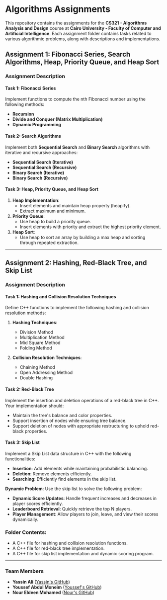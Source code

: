 # Algorithms Assignments

This repository contains the assignments for the **CS321 - Algorithms Analysis and Design** course at **Cairo University - Faculty of Computer and Artificial Intelligence**. Each assignment folder contains tasks related to various algorithmic problems, along with descriptions and implementations.

## Assignment 1: Fibonacci Series, Search Algorithms, Heap, Priority Queue, and Heap Sort

### Assignment Description

#### Task 1: Fibonacci Series
Implement functions to compute the nth Fibonacci number using the following methods:
- **Recursion**
- **Divide and Conquer (Matrix Multiplication)**
- **Dynamic Programming**

#### Task 2: Search Algorithms
Implement both **Sequential Search** and **Binary Search** algorithms with iterative and recursive approaches:
- **Sequential Search (Iterative)**
- **Sequential Search (Recursive)**
- **Binary Search (Iterative)**
- **Binary Search (Recursive)**

#### Task 3: Heap, Priority Queue, and Heap Sort
1. **Heap Implementation**:
   - Insert elements and maintain heap property (heapify).
   - Extract maximum and minimum.
2. **Priority Queue**:
   - Use heap to build a priority queue.
   - Insert elements with priority and extract the highest priority element.
3. **Heap Sort**:
   - Use heap to sort an array by building a max heap and sorting through repeated extraction.

---

## Assignment 2: Hashing, Red-Black Tree, and Skip List

### Assignment Description

#### Task 1: Hashing and Collision Resolution Techniques
Define C++ functions to implement the following hashing and collision resolution methods:

1. **Hashing Techniques**:
   - Division Method
   - Multiplication Method
   - Mid Square Method
   - Folding Method

2. **Collision Resolution Techniques**:
   - Chaining Method
   - Open Addressing Method
   - Double Hashing

#### Task 2: Red-Black Tree
Implement the insertion and deletion operations of a red-black tree in C++. Your implementation should:
- Maintain the tree's balance and color properties.
- Support insertion of nodes while ensuring tree balance.
- Support deletion of nodes with appropriate restructuring to uphold red-black properties.

#### Task 3: Skip List
Implement a Skip List data structure in C++ with the following functionalities:
- **Insertion**: Add elements while maintaining probabilistic balancing.
- **Deletion**: Remove elements efficiently.
- **Searching**: Efficiently find elements in the skip list.

**Dynamic Problem**: Use the skip list to solve the following problem:
- **Dynamic Score Updates**: Handle frequent increases and decreases in player scores efficiently.
- **Leaderboard Retrieval**: Quickly retrieve the top N players.
- **Player Management**: Allow players to join, leave, and view their scores dynamically.

### Folder Contents:
- A C++ file for hashing and collision resolution functions.
- A C++ file for red-black tree implementation.
- A C++ file for skip list implementation and dynamic scoring program.

---

### Team Members
- **Yassin Ali** ([Yassin's GitHub](https://github.com/YassenAli))
- **Youssef Abdul Moneim** ([Youssef's GitHub](https://github.com/youssefabdulmoneim))
- **Nour Eldeen Mohamed** ([Nour's GitHub](https://github.com/NourEldeenM))